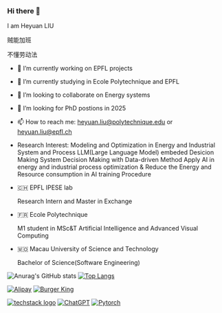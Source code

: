 ### Hi there 👋

<!--
**MiSFiT5/MiSFiT5** is a ✨ _special_ ✨ repository because its `README.md` (this file) appears on your GitHub profile.
-->
I am Heyuan LIU

贼能加班

不懂劳动法
- 🔭 I’m currently working on EPFL projects
- 🌱 I’m currently studying in Ecole Polytechnique and EPFL
- 👯 I’m looking to collaborate on Energy systems
- 🤔 I’m looking for PhD postions in 2025
- 📫 How to reach me: heyuan.liu@polytechnique.edu or heyuan.liu@epfl.ch

- Research Interest:
      Modeling and Optimization in Energy and Industrial System and Process
      LLM(Large Language Model) embeded Desicion Making System
      Decision Making with Data-driven Method
      Apply AI in energy and industrial process optimization & Reduce the Energy and Resource consumption in AI training Procedure


- 🇨🇭 EPFL IPESE lab

  Research Intern and Master in Exchange

- 🇫🇷 Ecole Polytechnique

  M1 student in MSc&T Artificial Intelligence and Advanced Visual Computing

- 🇲🇴 Macau University of Science and Technology

  Bachelor of Science(Software Engineering)

![Anurag's GitHub stats](https://github-readme-stats.vercel.app/api?username=MiSFiT5&show_icons=true&theme=ambient_gradient)
[![Top Langs](https://github-readme-stats.vercel.app/api/top-langs/?username=MiSFiT5)](https://github.com/anuraghazra/github-readme-stats)

[![Alipay](https://img.shields.io/badge/alipay-00A1E9?style=for-the-badge&logo=alipay&logoColor=white)](https://www.alipay.com)
[![Burger King](https://img.shields.io/badge/Burger_King-FF0000?style=for-the-badge&logo=burger-king&logoColor=white)](https://www.bk.com)



[![techstack logo](https://readme-components.vercel.app/api?component=logo&logo=python)](https://github.com/harish-sethuraman/readme-components)
[![ChatGPT](https://img.shields.io/badge/ChatGPT-74aa9c?style=for-the-badge&logo=openai&logoColor=white)](https://www.chatgpt.com)
[![Pytorch](https://img.shields.io/badge/PyTorch-EE4C2C?style=for-the-badge&logo=pytorch&logoColor=white)](https://www.bk.com)

